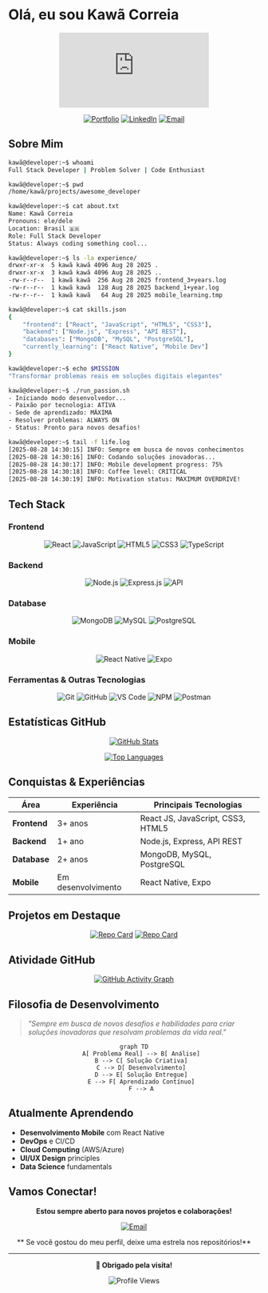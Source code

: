 #  Olá, eu sou Kawã Correia

<div align="center">


![Typing SVG](https://readme-typing-svg.herokuapp.com?font=Fira+Code&size=18&color=00FF00&background=000000&center=true&vCenter=true&width=500&lines=root@kawã:~$+whoami;Full+Stack+Developer;root@kawã:~$+cat+skills.txt;React+%7C+Node.js+%7C+MongoDB;root@kawã:~$+./run_awesome.sh)

[![Portfolio](https://img.shields.io/badge/Portfolio-FF5722?style=for-the-badge&logo=todoist&logoColor=white)](https://seu-portfolio.com)
[![LinkedIn](https://img.shields.io/badge/LinkedIn-0077B5?style=for-the-badge&logo=linkedin&logoColor=white)](https://linkedin.com/in/seu-perfil)
[![Email](https://img.shields.io/badge/Email-D14836?style=for-the-badge&logo=gmail&logoColor=white)](mailto:kawaklebersc@gmail.com)


</div>

## Sobre Mim

```bash
kawã@developer:~$ whoami
Full Stack Developer | Problem Solver | Code Enthusiast

kawã@developer:~$ pwd
/home/kawã/projects/awesome_developer

kawã@developer:~$ cat about.txt
Name: Kawã Correia
Pronouns: ele/dele
Location: Brasil 🇧🇷
Role: Full Stack Developer
Status: Always coding something cool... 

kawã@developer:~$ ls -la experience/
drwxr-xr-x  5 kawã kawã 4096 Aug 28 2025 .
drwxr-xr-x  3 kawã kawã 4096 Aug 28 2025 ..
-rw-r--r--  1 kawã kawã  256 Aug 28 2025 frontend_3+years.log
-rw-r--r--  1 kawã kawã  128 Aug 28 2025 backend_1+year.log
-rw-r--r--  1 kawã kawã   64 Aug 28 2025 mobile_learning.tmp

kawã@developer:~$ cat skills.json
{
    "frontend": ["React", "JavaScript", "HTML5", "CSS3"],
    "backend": ["Node.js", "Express", "API REST"],
    "databases": ["MongoDB", "MySQL", "PostgreSQL"],
    "currently_learning": ["React Native", "Mobile Dev"]
}

kawã@developer:~$ echo $MISSION
"Transformar problemas reais em soluções digitais elegantes"

kawã@developer:~$ ./run_passion.sh
- Iniciando modo desenvolvedor...
- Paixão por tecnologia: ATIVA
- Sede de aprendizado: MÁXIMA
- Resolver problemas: ALWAYS ON
- Status: Pronto para novos desafios!

kawã@developer:~$ tail -f life.log
[2025-08-28 14:30:15] INFO: Sempre em busca de novos conhecimentos
[2025-08-28 14:30:16] INFO: Codando soluções inovadoras...
[2025-08-28 14:30:17] INFO: Mobile development progress: 75%
[2025-08-28 14:30:18] INFO: Coffee level: CRITICAL 
[2025-08-28 14:30:19] INFO: Motivation status: MAXIMUM OVERDRIVE! 
```

## Tech Stack

### Frontend
<div align="center">

![React](https://img.shields.io/badge/React-20232A?style=for-the-badge&logo=react&logoColor=61DAFB)
![JavaScript](https://img.shields.io/badge/JavaScript-F7DF1E?style=for-the-badge&logo=javascript&logoColor=black)
![HTML5](https://img.shields.io/badge/HTML5-E34F26?style=for-the-badge&logo=html5&logoColor=white)
![CSS3](https://img.shields.io/badge/CSS3-1572B6?style=for-the-badge&logo=css3&logoColor=white)
![TypeScript](https://img.shields.io/badge/TypeScript-007ACC?style=for-the-badge&logo=typescript&logoColor=white)

</div>

### Backend
<div align="center">

![Node.js](https://img.shields.io/badge/Node.js-43853D?style=for-the-badge&logo=node.js&logoColor=white)
![Express.js](https://img.shields.io/badge/Express.js-404D59?style=for-the-badge)
![API](https://img.shields.io/badge/REST_API-02569B?style=for-the-badge&logo=rest&logoColor=white)

</div>

### Database
<div align="center">

![MongoDB](https://img.shields.io/badge/MongoDB-4EA94B?style=for-the-badge&logo=mongodb&logoColor=white)
![MySQL](https://img.shields.io/badge/MySQL-00000F?style=for-the-badge&logo=mysql&logoColor=white)
![PostgreSQL](https://img.shields.io/badge/PostgreSQL-316192?style=for-the-badge&logo=postgresql&logoColor=white)

</div>

### Mobile
<div align="center">

![React Native](https://img.shields.io/badge/React_Native-20232A?style=for-the-badge&logo=react&logoColor=61DAFB)
![Expo](https://img.shields.io/badge/Expo-1C1E24?style=for-the-badge&logo=expo&logoColor=#D04A37)

</div>

### Ferramentas & Outras Tecnologias
<div align="center">

![Git](https://img.shields.io/badge/Git-E34F26?style=for-the-badge&logo=git&logoColor=white)
![GitHub](https://img.shields.io/badge/GitHub-100000?style=for-the-badge&logo=github&logoColor=white)
![VS Code](https://img.shields.io/badge/VS_Code-0078D4?style=for-the-badge&logo=visual%20studio%20code&logoColor=white)
![NPM](https://img.shields.io/badge/NPM-%23000000.svg?style=for-the-badge&logo=npm&logoColor=white)
![Postman](https://img.shields.io/badge/Postman-FF6C37?style=for-the-badge&logo=postman&logoColor=white)

</div>

## Estatísticas GitHub

<div align="center">
  
[![GitHub Stats](https://github-readme-stats.vercel.app/api?username=Izileth&theme=tokyonight&show_icons=true&hide_border=true&count_private=true)](https://github.com/Izileth)

[![Top Languages](https://github-readme-stats.vercel.app/api/top-langs/?username=Izileth&theme=tokyonight&show_icons=true&hide_border=true&layout=compact)](https://github.com/Izileth)

</div>

## Conquistas & Experiências

<div align="center">

|  **Área** |  **Experiência** |  **Principais Tecnologias** |
|-------------|--------------------|---------------------------------|
| **Frontend** | 3+ anos | React JS, JavaScript, CSS3, HTML5 |
| **Backend** | 1+ ano | Node.js, Express, API REST |
| **Database** | 2+ anos | MongoDB, MySQL, PostgreSQL |
| **Mobile** | Em desenvolvimento | React Native, Expo |

</div>

##  Projetos em Destaque

<div align="center">

[![Repo Card](https://github-readme-stats.vercel.app/api/pin/?username=Izileth&repo=Prestige-Motors-Ecommerce&theme=tokyonight)](https://github.com/Izileth/Prestige-Motors-Ecommerce)
[![Repo Card](https://github-readme-stats.vercel.app/api/pin/?username=Izileth&repo=Ecliptica-Ecommerce&theme=tokyonight)](https://github.com/Izileth/Ecliptica-Ecommerce)

</div>

##  Atividade GitHub

<div align="center">

[![GitHub Activity Graph](https://github-readme-activity-graph.vercel.app/graph?username=Izileth&theme=tokyo-night)](https://github.com/Izileth)

</div>

##  Filosofia de Desenvolvimento

> *"Sempre em busca de novos desafios e habilidades para criar soluções inovadoras que resolvam problemas da vida real."*

<div align="center">

```mermaid
graph TD
    A[ Problema Real] --> B[ Análise]
    B --> C[ Solução Criativa]
    C --> D[ Desenvolvimento]
    D --> E[ Solução Entregue]
    E --> F[ Aprendizado Contínuo]
    F --> A
```

</div>

## Atualmente Aprendendo

- **Desenvolvimento Mobile** com React Native
-  **DevOps** e CI/CD
-  **Cloud Computing** (AWS/Azure)
-  **UI/UX Design** principles
-  **Data Science** fundamentals

##  Vamos Conectar!

<div align="center">

 **Estou sempre aberto para novos projetos e colaborações!**

[![Email](https://img.shields.io/badge/kawaklebersc@gmail.com-D14836?style=for-the-badge&logo=gmail&logoColor=white)](mailto:kawaklebersc@gmail.com)

** Se você gostou do meu perfil, deixe uma estrela nos repositórios!**

</div>

---

<div align="center">

**💖 Obrigado pela visita!**

![Profile Views](https://komarev.com/ghpvc/?username=Izileth&color=blueviolet&style=for-the-badge)

</div>

